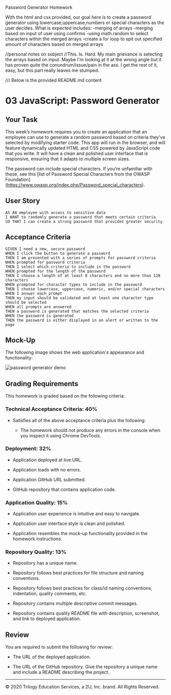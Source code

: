 Password Generator Homework

With the html and css provided, our goal here is to create a password generator using lowercase,uppercase,numbers or 
special characters as the user decides. 
What is expected includes:
-merging of arrays 
-merging based on input of user using confirms
-using math.random to select characters within the merged arrays
-create a for loop to spit out specified amount of characters based on merged arrays








//personal notes on subject
//This. Is. Hard. My main grievance is selecting the arrays based on input. Maybe I'm looking at it at the wrong
angle but it has proven quite the conundrum/issue/pain in the ass. I get the rest of it, easy, but this part really 
leaves me stumped. 




/// Below is the provided README.md content







# 03 JavaScript: Password Generator

## Your Task 

This week’s homework requires you to create an application that an employee can use to generate a random password based on criteria they’ve selected by 
modifying starter code. This app will run in the browser, and will feature dynamically updated HTML and CSS powered by JavaScript code that you write. It 
will have a clean and polished user interface that is responsive, ensuring that it adapts to multiple screen sizes.

The password can include special characters. If you’re unfamiliar with these, see this [list of Password Special Characters from the OWASP Foundation]
(https://www.owasp.org/index.php/Password_special_characters).

## User Story

```
AS AN employee with access to sensitive data
I WANT to randomly generate a password that meets certain criteria
SO THAT I can create a strong password that provides greater security
```

## Acceptance Criteria

```
GIVEN I need a new, secure password
WHEN I click the button to generate a password
THEN I am presented with a series of prompts for password criteria
WHEN prompted for password criteria
THEN I select which criteria to include in the password
WHEN prompted for the length of the password
THEN I choose a length of at least 8 characters and no more than 128 characters
WHEN prompted for character types to include in the password
THEN I choose lowercase, uppercase, numeric, and/or special characters
WHEN I answer each prompt
THEN my input should be validated and at least one character type should be selected
WHEN all prompts are answered
THEN a password is generated that matches the selected criteria
WHEN the password is generated
THEN the password is either displayed in an alert or written to the page
```

## Mock-Up

The following image shows the web application's appearance and functionality:

![password generator demo](./Assets/03-javascript-homework-demo.png) 

## Grading Requirements

This homework is graded based on the following criteria: 

### Technical Acceptance Criteria: 40%

* Satisfies all of the above acceptance criteria plus the following:

  * The homework should not produce any errors in the console when you inspect it using Chrome DevTools.

### Deployment: 32%

* Application deployed at live URL.

* Application loads with no errors.

* Application GitHub URL submitted.

* GitHub repository that contains application code.

### Application Quality: 15%

* Application user experience is intuitive and easy to navigate.

* Application user interface style is clean and polished.

* Application resembles the mock-up functionality provided in the homework instructions.

### Repository Quality: 13%

* Repository has a unique name.

* Repository follows best practices for file structure and naming conventions.

* Repository follows best practices for class/id naming conventions, indentation, quality comments, etc.

* Repository contains multiple descriptive commit messages.

* Repository contains quality README file with description, screenshot, and link to deployed application.


## Review

You are required to submit the following for review:

* The URL of the deployed application.

* The URL of the GitHub repository. Give the repository a unique name and include a README describing the project.

- - -
© 2020 Trilogy Education Services, a 2U, Inc. brand. All Rights Reserved.
